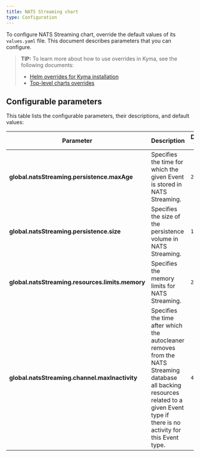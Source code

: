 ```yaml
---
title: NATS Streaming chart
type: Configuration
---
```


To configure NATS Streaming chart, override the default values of its `values.yaml` file. This document describes parameters that you can configure.

>**TIP:** To learn more about how to use overrides in Kyma, see the following documents:
>* [Helm overrides for Kyma installation](/root/kyma/#configuration-helm-overrides-for-kyma-installation)
>* [Top-level charts overrides](/root/kyma/#configuration-helm-overrides-for-kyma-installation-top-level-charts-overrides)

## Configurable parameters

This table lists the configurable parameters, their descriptions, and default values:

| Parameter | Description | Default value |
|-----------|-------------|---------------|
| **global.natsStreaming.persistence.maxAge** | Specifies the time for which the given Event is stored in NATS Streaming. | `24h` |
| **global.natsStreaming.persistence.size** | Specifies the size of the persistence volume in NATS Streaming. | `1Gi` |
| **global.natsStreaming.resources.limits.memory** | Specifies the memory limits for NATS Streaming. | `256M` |
| **global.natsStreaming.channel.maxInactivity** | Specifies the time after which the autocleaner removes from the NATS Streaming database all backing resources related to a given Event type if there is no activity for this Event type. | `48h` |
